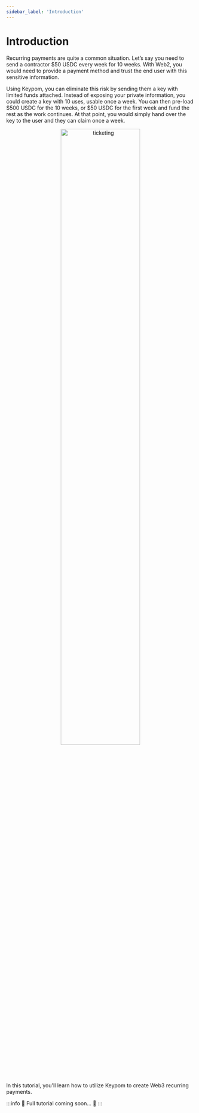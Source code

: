 ```yaml
---
sidebar_label: 'Introduction'
---
```

# Introduction

Recurring payments are quite a common situation. Let’s say you need to send a contractor $50 USDC every week for 10 weeks. With Web2, you would need to provide a payment method and trust the end user with this sensitive information. 

Using Keypom, you can eliminate this risk by sending them a key with limited funds attached. Instead of exposing your private information, you could create a key with 10 uses, usable once a week. You can then pre-load $500 USDC for the 10 weeks, or $50 USDC for the first week and fund the rest as the work continues. At that point, you would simply hand over the key to the user and they can claim once a week.

<p align="center">
  <img src={require("/static/img/docs/advanced-tutorials/subscriptions/recurring_payments.png").default} width="65%" height="65%" alt="ticketing"/>
</p>

In this tutorial, you'll learn how to utilize Keypom to create Web3 recurring payments.

:::info
🚧 Full tutorial coming soon... 🚧
:::